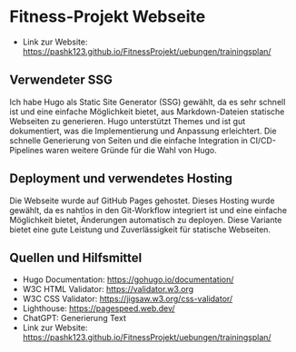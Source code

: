 # Fitness-Projekt Webseite
- Link zur Website:  https://pashk123.github.io/FitnessProjekt/uebungen/trainingsplan/

## Verwendeter SSG

Ich habe Hugo als Static Site Generator (SSG) gewählt, da es sehr schnell ist und eine einfache Möglichkeit bietet, aus Markdown-Dateien statische Webseiten zu generieren. Hugo unterstützt Themes und ist gut dokumentiert, was die Implementierung und Anpassung erleichtert. Die schnelle Generierung von Seiten und die einfache Integration in CI/CD-Pipelines waren weitere Gründe für die Wahl von Hugo.

## Deployment und verwendetes Hosting

Die Webseite wurde auf GitHub Pages gehostet. Dieses Hosting wurde gewählt, da es nahtlos in den Git-Workflow integriert ist und eine einfache Möglichkeit bietet, Änderungen automatisch zu deployen. Diese Variante bietet eine gute Leistung und Zuverlässigkeit für statische Webseiten.

## Quellen und Hilfsmittel

- Hugo Documentation: https://gohugo.io/documentation/
- W3C HTML Validator: https://validator.w3.org
- W3C CSS Validator: https://jigsaw.w3.org/css-validator/
- Lighthouse: https://pagespeed.web.dev/
- ChatGPT: Generierung Text
- Link zur Website:  https://pashk123.github.io/FitnessProjekt/uebungen/trainingsplan/
